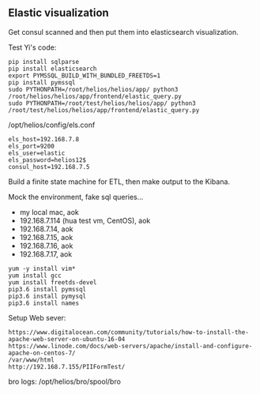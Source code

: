## Elastic visualization

Get consul scanned and then put them into elasticsearch visualization.

Test Yi's code:
```
pip install sqlparse
pip install elasticsearch
export PYMSSQL_BUILD_WITH_BUNDLED_FREETDS=1
pip install pymssql
sudo PYTHONPATH=/root/helios/helios/app/ python3 /root/helios/helios/app/frontend/elastic_query.py
sudo PYTHONPATH=/root/test/helios/helios/app/ python3 /root/test/helios/helios/app/frontend/elastic_query.py
```

/opt/helios/config/els.conf
```
els_host=192.168.7.8
els_port=9200
els_user=elastic
els_password=helios12$
consul_host=192.168.7.5
```

Build a finite state machine for ETL, then make output to the Kibana. <br />

Mock the environment, fake sql queries... <br />
- my local mac, aok
- 192.168.7.114 (hua test vm, CentOS), aok
- 192.168.7.14, aok
- 192.168.7.15, aok
- 192.168.7.16, aok
- 192.168.7.17, aok

```
yum -y install vim*
yum install gcc
yum install freetds-devel
pip3.6 install pymssql
pip3.6 install pymysql
pip3.6 install names
```

Setup Web sever: <br />
```
https://www.digitalocean.com/community/tutorials/how-to-install-the-apache-web-server-on-ubuntu-16-04
https://www.linode.com/docs/web-servers/apache/install-and-configure-apache-on-centos-7/
/var/www/html
http://192.168.7.155/PIIFormTest/
```

bro logs: /opt/helios/bro/spool/bro <br />
